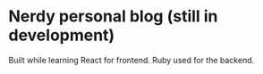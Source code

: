 # Nerdy personal blog (still in development)

Built while learning React for frontend.
Ruby used for the backend.
